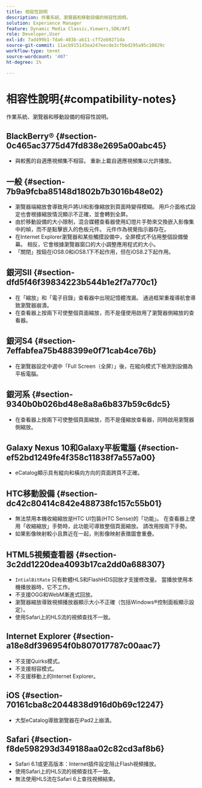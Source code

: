 ```yaml
---
title: 相容性說明
description: 作業系統、瀏覽器和移動設備的相容性說明。
solution: Experience Manager
feature: Dynamic Media Classic,Viewers,SDK/API
role: Developer,User
exl-id: 7ad499b1-7da6-483b-ab11-cff2eb9271da
source-git-commit: 11acb9151d3ea247eecde3cfbbd295a95c10829c
workflow-type: tm+mt
source-wordcount: '407'
ht-degree: 1%

---
```


# 相容性說明{#compatibility-notes}

<!-- Updated April 06, 2021 from https://wiki.corp.adobe.com/pages/viewpage.action?spaceKey=scene7qa&title=s7Viewers%2C+S7SDK%2C+S7OnDemand+Release+Notes - Contact is Sasha -->

作業系統、瀏覽器和移動設備的相容性說明。

## BlackBerry® {#section-0c465ac3775d47fd838e2695a00abc45}

* 與較舊的自適應視頻集不相容。 重新上載自適應視頻集以允許播放。

## 一般 {#section-7b9a9fcba85148d1802b7b3016b48e02}

* 瀏覽器端縮放會導致用戶將UI和影像縮放到頁面時變得模糊。 用戶介面格式設定也會根據縮放情況顯示不正確，並會轉到全屏。
* 由於移動設備的大小限制，混合媒體查看器使用幻燈片手勢來交換嵌入影像集中的幀，而不是點擊嵌入的色板元件。 元件作為視覺指示器存在。
* 在Internet Explorer瀏覽器和某些觸摸設備中，全屏模式不佔用整個設備螢幕。 相反，它會根據瀏覽器窗口的大小調整應用程式的大小。
* 「關閉」按鈕在iOS8.0和iOS8.1下不起作用，但在iOS8.2下起作用。

## 銀河SII {#section-dfd5f46f39834223b544b1e2f7a770c1}

* 在「縮放」和「電子目錄」查看器中出現記憶體洩漏。 通過框架重複導航會導致瀏覽器崩潰。
* 在查看器上按兩下可使整個頁面縮放，而不是僅使用啟用了瀏覽器側縮放的查看器。

## 銀河S4 {#section-7effabfea75b488399e0f71cab4ce76b}

* 在瀏覽器設定中選中「Full Screen（全屏）」後，在縱向模式下檢測到設備為平板電腦。

## 銀河系 {#section-9340b0b026bd48e8a8a6b837b59c6dc5}

* 在查看器上按兩下可使整個頁面縮放，而不是僅縮放查看器，同時啟用瀏覽器側縮放。

## Galaxy Nexus 10和Galaxy平板電腦 {#section-ef52bd1249fe4f358c11838f7a557a00}

* eCatalog顯示具有縱向和橫向方向的頁面跨頁不正確。

## HTC移動設備 {#section-dc42c80414c842e488738fc157c55b01}

* 無法禁用本機收縮縮放是HTC UI包裝(HTC Sense)的「功能」。 在查看器上使用「收縮縮放」手勢時，此功能可導致整個頁面縮放。 請改用按兩下手勢。
* 如果影像映射較小且靠近在一起，則影像映射表徵圖會重疊。

## HTML5視頻查看器 {#section-3c2dd1220dea4093b17ca2dd0a688307}

* `IntialBitRate` 只有軟體HLS和FlashHDS回放才支援修改量。 當播放使用本機播放器時，它不工作。
* 不支援OGG和WebM漸進式回放。
* 瀏覽器縮放導致視頻播放器顯示大小不正確（包括Windows®控制面板顯示設定）。
* 使用Safari上的HLS流的視頻查找不一致。

## Internet Explorer {#section-a18e8df396954f0b807017787c00aac7}

* 不支援Quirks模式。
* 不支援相容模式。
* 不支援移動上的Internet Explorer。

## iOS {#section-70161cba8c2044838d916d0b69c12247}

* 大型eCatalog導致瀏覽器在iPad2上崩潰。

## Safari {#section-f8de598293d349188aa02c82cd3af8b6}

* Safari 6.1或更高版本：Internet插件設定阻止Flash視頻播放。
* 使用Safari上的HLS流的視頻查找不一致。
* 無法使用HLS流在Safari 6上查找視頻結束。
